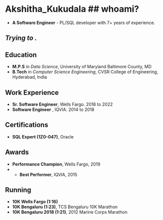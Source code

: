 # Akshitha_Kukudala ## whoami?
* **A Software Engineer** - PL/SQL developer with 7+ years of experience. 

## *Trying to .*

## Education
* **M.P.S** in *Data Science*, University of Maryland Baltimore County, MD
* **B.Tech** in *Computer Science Engineering*, CVSR College of Engineering, Hyderabad, India

## Work Experience
* **Sr. Software Engineer**, Wells Fargo. 2018 to 2022
* **Software Engineer** , IQVIA. 2014 to 2018

## Certifications
* **SQL Expert (1Z0-047)**, Oracle

## Awards
* **Performance Champion**, Wells Fargo, 2019
* * **Best Performer**, IQVIA, 2015


## Running
- **10K Wells Fargo (1:16)**
- **10K Bengaluru  (1:23)**, TCS Bengaluru 10K Marathon
- **10K Bengaluru 2018 (1:21)**, 2012 Marine Corps Marathon

